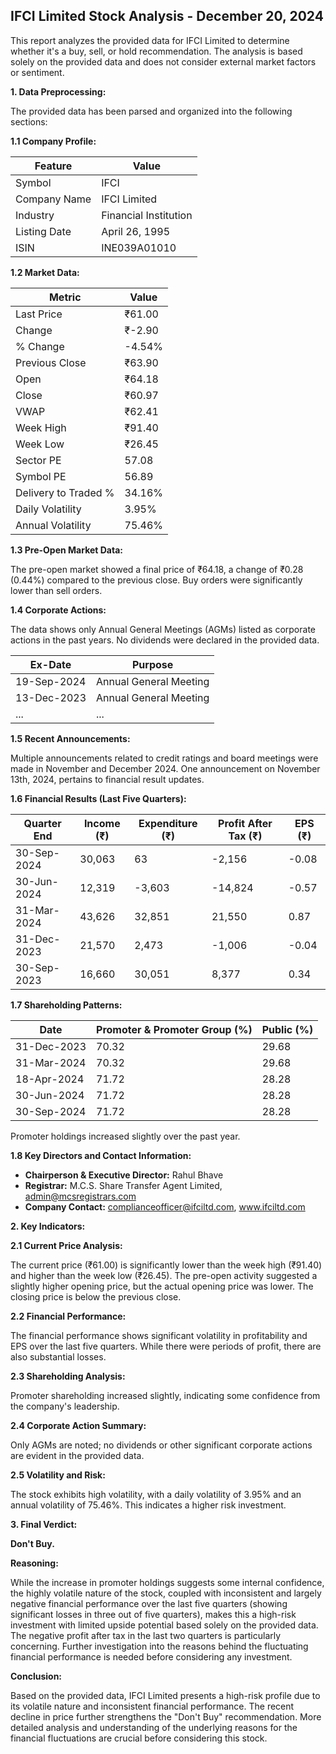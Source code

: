 ## IFCI Limited Stock Analysis - December 20, 2024

This report analyzes the provided data for IFCI Limited to determine whether it's a buy, sell, or hold recommendation.  The analysis is based solely on the provided data and does not consider external market factors or sentiment.

**1. Data Preprocessing:**

The provided data has been parsed and organized into the following sections:

**1.1 Company Profile:**

| Feature             | Value                     |
|----------------------|--------------------------|
| Symbol               | IFCI                      |
| Company Name         | IFCI Limited              |
| Industry             | Financial Institution     |
| Listing Date         | April 26, 1995            |
| ISIN                  | INE039A01010              |


**1.2 Market Data:**

| Metric                | Value     |
|------------------------|------------|
| Last Price             | ₹61.00     |
| Change                 | ₹-2.90     |
| % Change               | -4.54%     |
| Previous Close         | ₹63.90     |
| Open                   | ₹64.18     |
| Close                  | ₹60.97     |
| VWAP                  | ₹62.41     |
| Week High              | ₹91.40     |
| Week Low               | ₹26.45     |
| Sector PE              | 57.08      |
| Symbol PE              | 56.89      |
| Delivery to Traded %  | 34.16%     |
| Daily Volatility       | 3.95%      |
| Annual Volatility      | 75.46%     |


**1.3 Pre-Open Market Data:**

The pre-open market showed a final price of ₹64.18, a change of ₹0.28 (0.44%) compared to the previous close.  Buy orders were significantly lower than sell orders.

**1.4 Corporate Actions:**

The data shows only Annual General Meetings (AGMs) listed as corporate actions in the past years.  No dividends were declared in the provided data.

| Ex-Date       | Purpose                     |
|---------------|-----------------------------|
| 19-Sep-2024   | Annual General Meeting       |
| 13-Dec-2023   | Annual General Meeting       |
| ...           | ...                         |


**1.5 Recent Announcements:**

Multiple announcements related to credit ratings and board meetings were made in November and December 2024.  One announcement on November 13th, 2024, pertains to financial result updates.

**1.6 Financial Results (Last Five Quarters):**

| Quarter End      | Income (₹)  | Expenditure (₹) | Profit After Tax (₹) | EPS (₹) |
|-----------------|-------------|-----------------|----------------------|---------|
| 30-Sep-2024     | 30,063      | 63              | -2,156                | -0.08   |
| 30-Jun-2024     | 12,319      | -3,603          | -14,824               | -0.57   |
| 31-Mar-2024     | 43,626      | 32,851          | 21,550                | 0.87    |
| 31-Dec-2023     | 21,570      | 2,473           | -1,006                | -0.04   |
| 30-Sep-2023     | 16,660      | 30,051          | 8,377                 | 0.34    |


**1.7 Shareholding Patterns:**

| Date          | Promoter & Promoter Group (%) | Public (%) |
|---------------|-----------------------------|------------|
| 31-Dec-2023   | 70.32                        | 29.68      |
| 31-Mar-2024   | 70.32                        | 29.68      |
| 18-Apr-2024   | 71.72                        | 28.28      |
| 30-Jun-2024   | 71.72                        | 28.28      |
| 30-Sep-2024   | 71.72                        | 28.28      |

Promoter holdings increased slightly over the past year.


**1.8 Key Directors and Contact Information:**

* **Chairperson & Executive Director:** Rahul Bhave
* **Registrar:** M.C.S. Share Transfer Agent Limited, admin@mcsregistrars.com
* **Company Contact:** complianceofficer@ifciltd.com, www.ifciltd.com


**2. Key Indicators:**

**2.1 Current Price Analysis:**

The current price (₹61.00) is significantly lower than the week high (₹91.40) and higher than the week low (₹26.45).  The pre-open activity suggested a slightly higher opening price, but the actual opening price was lower.  The closing price is below the previous close.

**2.2 Financial Performance:**

The financial performance shows significant volatility in profitability and EPS over the last five quarters.  While there were periods of profit, there are also substantial losses.

**2.3 Shareholding Analysis:**

Promoter shareholding increased slightly, indicating some confidence from the company's leadership.

**2.4 Corporate Action Summary:**

Only AGMs are noted; no dividends or other significant corporate actions are evident in the provided data.

**2.5 Volatility and Risk:**

The stock exhibits high volatility, with a daily volatility of 3.95% and an annual volatility of 75.46%. This indicates a higher risk investment.

**3. Final Verdict:**

**Don't Buy.**

**Reasoning:**

While the increase in promoter holdings suggests some internal confidence, the highly volatile nature of the stock, coupled with inconsistent and largely negative financial performance over the last five quarters (showing significant losses in three out of five quarters), makes this a high-risk investment with limited upside potential based solely on the provided data.  The negative profit after tax in the last two quarters is particularly concerning.  Further investigation into the reasons behind the fluctuating financial performance is needed before considering any investment.

**Conclusion:**

Based on the provided data, IFCI Limited presents a high-risk profile due to its volatile nature and inconsistent financial performance.  The recent decline in price further strengthens the "Don't Buy" recommendation.  More detailed analysis and understanding of the underlying reasons for the financial fluctuations are crucial before considering this stock.
